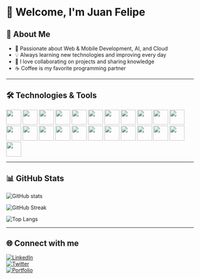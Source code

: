 # 👋 Welcome, I'm Juan Felipe  

## 🚀 About Me
- 🌱 Passionate about Web & Mobile Development, AI, and Cloud  
- 💡 Always learning new technologies and improving every day  
- 🤝 I love collaborating on projects and sharing knowledge  
- ☕ Coffee is my favorite programming partner  

---

## 🛠️ Technologies & Tools
<p align="left">
  <!-- Web -->
  <img src="https://cdn.jsdelivr.net/gh/devicons/devicon/icons/html5/html5-original.svg" width="40"/>
  <img src="https://cdn.jsdelivr.net/gh/devicons/devicon/icons/css3/css3-original.svg" width="40"/>
  <img src="https://cdn.jsdelivr.net/gh/devicons/devicon/icons/javascript/javascript-original.svg" width="40"/>
  <img src="https://cdn.jsdelivr.net/gh/devicons/devicon/icons/typescript/typescript-original.svg" width="40"/>
  <img src="https://cdn.jsdelivr.net/gh/devicons/devicon/icons/react/react-original.svg" width="40"/>
  <img src="https://cdn.jsdelivr.net/gh/devicons/devicon/icons/vuejs/vuejs-original.svg" width="40"/>
  <img src="https://cdn.jsdelivr.net/gh/devicons/devicon/icons/nodejs/nodejs-original.svg" width="40"/>
  
  <!-- Mobile -->
  <img src="https://cdn.jsdelivr.net/gh/devicons/devicon/icons/dart/dart-original.svg" width="40"/>
  <img src="https://cdn.jsdelivr.net/gh/devicons/devicon/icons/flutter/flutter-original.svg" width="40"/>
  <img src="https://cdn.jsdelivr.net/gh/devicons/devicon/icons/swift/swift-original.svg" width="40"/>
  <img src="https://cdn.jsdelivr.net/gh/devicons/devicon/icons/kotlin/kotlin-original.svg" width="40"/>
  <img src="https://cdn.jsdelivr.net/gh/devicons/devicon/icons/java/java-original.svg" width="40"/>
  
  <!-- Backend & Cloud -->
  <img src="https://cdn.jsdelivr.net/gh/devicons/devicon/icons/python/python-original.svg" width="40"/>
  <img src="https://cdn.jsdelivr.net/gh/devicons/devicon/icons/docker/docker-original.svg" width="40"/>
  <img src="https://cdn.jsdelivr.net/gh/devicons/devicon/icons/amazonwebservices/amazonwebservices-original.svg" width="40"/>
  <img src="https://cdn.jsdelivr.net/gh/devicons/devicon/icons/mysql/mysql-original.svg" width="40"/>
  <img src="https://cdn.jsdelivr.net/gh/devicons/devicon/icons/postgresql/postgresql-original.svg" width="40"/>
  <img src="https://cdn.jsdelivr.net/gh/devicons/devicon/icons/mongodb/mongodb-original.svg" width="40"/>
  
  <!-- Tools -->
  <img src="https://cdn.jsdelivr.net/gh/devicons/devicon/icons/git/git-original.svg" width="40"/>
  <img src="https://cdn.jsdelivr.net/gh/devicons/devicon/icons/github/github-original.svg" width="40"/>
  <img src="https://cdn.jsdelivr.net/gh/devicons/devicon/icons/vscode/vscode-original.svg" width="40"/>
  <img src="https://cdn.jsdelivr.net/gh/devicons/devicon/icons/androidstudio/androidstudio-original.svg" width="40"/>
  <img src="https://cdn.jsdelivr.net/gh/devicons/devicon/icons/xcode/xcode-original.svg" width="40"/>
</p>

---

## 📊 GitHub Stats
![GitHub stats](https://github-readme-stats.vercel.app/api?username=juanfelipe162532&show_icons=true&theme=radical)  

![GitHub Streak](https://github-readme-streak-stats.herokuapp.com/?user=juanfelipe162532&theme=radical)  

![Top Langs](https://github-readme-stats.vercel.app/api/top-langs/?username=juanfelipe162532&layout=compact&theme=radical)

---

## 🌐 Connect with me
[![LinkedIn](https://img.shields.io/badge/LinkedIn-blue?logo=linkedin&logoColor=white)](https://linkedin.com/in/juanfelipe)  
[![Twitter](https://img.shields.io/badge/Twitter-black?logo=twitter&logoColor=white)](https://twitter.com/juanfelipe)  
[![Portfolio](https://img.shields.io/badge/Portfolio-000?style=flat&logo=vercel&logoColor=white)](https://juanfelipe.dev)
